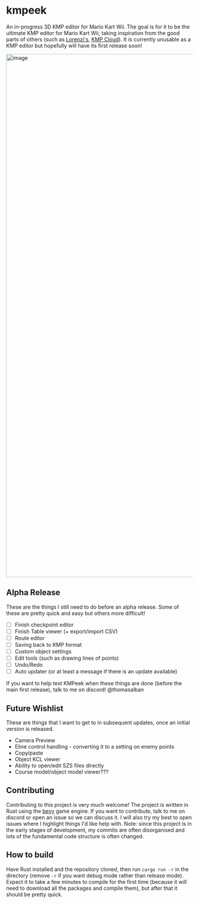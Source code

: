 # kmpeek

An in-progress 3D KMP editor for Mario Kart Wii. The goal is for it to be the ultimate KMP editor for Mario Kart Wii, taking inspiration from the good parts of others (such as [Lorenzi's](https://github.com/hlorenzi/kmp-editor), [KMP Cloud](https://wiki.tockdom.com/wiki/KMP_Cloud)). It is currently unusable as a KMP editor but hopefully will have its first release soon!

<img width="1412" alt="image" src="https://github.com/ThomasAlban/kmpeek/assets/98399119/ee13fe41-3acb-4912-82eb-7e187417220b">

## Alpha Release

These are the things I still need to do before an alpha release. Some of these are pretty quick and easy but others more difficult!

- [ ] Finish checkpoint editor
- [ ] Finish Table viewer (+ export/import CSV)
- [ ] Route editor
- [ ] Saving back to KMP format
- [ ] Custom object settings
- [ ] Edit tools (such as drawing lines of points)
- [ ] Undo/Redo
- [ ] Auto updater (or at least a message if there is an update available)

If you want to help test KMPeek when these things are done (before the main first release), talk to me on discord! @thomasalban

## Future Wishlist

These are things that I want to get to in subsequent updates, once an initial version is released.

- Camera Preview
- Eline control handling - converting it to a setting on enemy points
- Copy/paste
- Object KCL viewer
- Ability to open/edit SZS files directly
- Course model/object model viewer???

## Contributing

Contributing to this project is very much welcome! The project is written in Rust using the [bevy](https://github.com/bevyengine/bevy) game engine. If you want to contribute, talk to me on discord or open an issue so we can discuss it. I will also try my best to open issues where I highlight things I'd like help with. Note: since this project is in the early stages of development, my commits are often disorganised and lots of the fundamental code structure is often changed.

## How to build

Have Rust installed and the repository cloned, then run `cargo run -r` in the directory (remove `-r` if you want debug mode rather than release mode).  
Expect it to take a few minutes to compile for the first time (because it will need to download all the packages and compile them), but after that it should be pretty quick.
